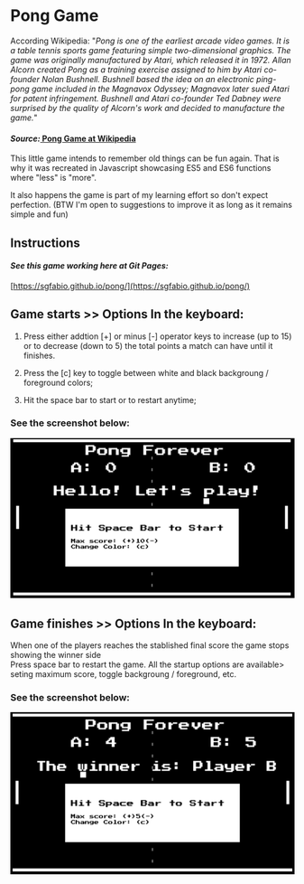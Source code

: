 # Pong Game
According Wikipedia:
"_Pong is one of the earliest arcade video games. It is a table tennis sports game featuring simple two-dimensional graphics. 
The game was originally manufactured by Atari, which released it in 1972. Allan Alcorn created Pong as a training exercise assigned to him by Atari co-founder Nolan Bushnell. Bushnell based the idea on an electronic ping-pong game included in the Magnavox Odyssey; Magnavox later sued Atari for patent infringement. Bushnell and Atari co-founder Ted Dabney were surprised by the quality of Alcorn's work and decided to manufacture the game._"

####  _Source:_[ Pong Game at Wikipedia](https://sgfabio.github.io/pong/)

This little game intends to remember old things can be fun again.
That is why it was recreated in Javascript  showcasing ES5 and ES6 functions where "less" is "more".

It also happens the game is part of my learning effort so don't expect perfection. (BTW I'm open to suggestions to improve it as long as it remains simple and fun) 
  

## Instructions


####  _See this game working here at Git Pages:_
[https://sgfabio.github.io/pong/](https://sgfabio.github.io/pong/)


## Game starts >> Options In the keyboard:
        
1. Press either addtion [+] or minus [-] operator keys to increase (up to 15) or to 
 decrease (down to 5) the total points a match can have until it finishes.

2. Press the [c] key to toggle between white and black backgroung / foreground colors;

3. Hit the space bar to start or to restart anytime; 



### See the screenshot below:

![](/img/Pong_Forever_Start_scr.png)  

## Game finishes >> Options In the keyboard:

When one of the players reaches the stablished final score the game stops showing the winner side  
Press space bar to restart the game. All the startup options are available> seting maximum score, toggle backgroung / foreground, etc.

### See the screenshot below:

![](/img/Pong_Forever_Final_scr.png)



  

